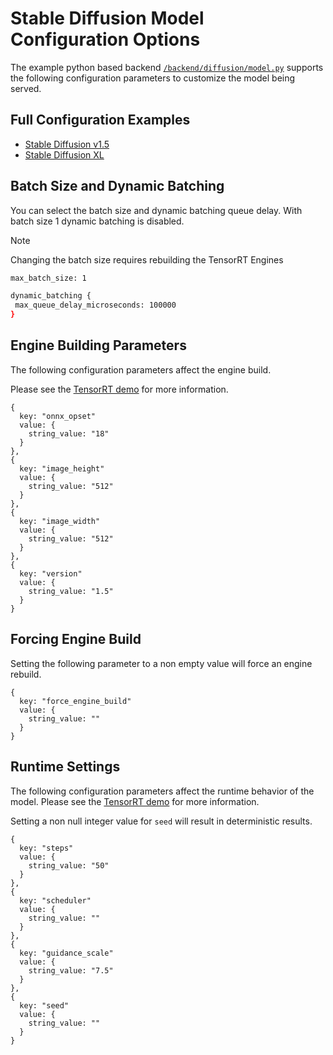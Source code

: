 <!--
# Copyright 2024, NVIDIA CORPORATION & AFFILIATES. All rights reserved.
#
# Redistribution and use in source and binary forms, with or without
# modification, are permitted provided that the following conditions
# are met:
#  * Redistributions of source code must retain the above copyright
#    notice, this list of conditions and the following disclaimer.
#  * Redistributions in binary form must reproduce the above copyright
#    notice, this list of conditions and the following disclaimer in the
#    documentation and/or other materials provided with the distribution.
#  * Neither the name of NVIDIA CORPORATION nor the names of its
#    contributors may be used to endorse or promote products derived
#    from this software without specific prior written permission.
#
# THIS SOFTWARE IS PROVIDED BY THE COPYRIGHT HOLDERS ``AS IS'' AND ANY
# EXPRESS OR IMPLIED WARRANTIES, INCLUDING, BUT NOT LIMITED TO, THE
# IMPLIED WARRANTIES OF MERCHANTABILITY AND FITNESS FOR A PARTICULAR
# PURPOSE ARE DISCLAIMED.  IN NO EVENT SHALL THE COPYRIGHT OWNER OR
# CONTRIBUTORS BE LIABLE FOR ANY DIRECT, INDIRECT, INCIDENTAL, SPECIAL,
# EXEMPLARY, OR CONSEQUENTIAL DAMAGES (INCLUDING, BUT NOT LIMITED TO,
# PROCUREMENT OF SUBSTITUTE GOODS OR SERVICES; LOSS OF USE, DATA, OR
# PROFITS; OR BUSINESS INTERRUPTION) HOWEVER CAUSED AND ON ANY THEORY
# OF LIABILITY, WHETHER IN CONTRACT, STRICT LIABILITY, OR TORT
# (INCLUDING NEGLIGENCE OR OTHERWISE) ARISING IN ANY WAY OUT OF THE USE
# OF THIS SOFTWARE, EVEN IF ADVISED OF THE POSSIBILITY OF SUCH DAMAGE.
-->

# Stable Diffusion Model Configuration Options

The example python based backend
[`/backend/diffusion/model.py`](../backend/diffusion/model.py) supports
the following configuration parameters to customize the model being served.

## Full Configuration Examples

   * [Stable Diffusion v1.5](../diffusion-models/stable_diffusion_1_5/config.pbtxt)
   * [Stable Diffusion XL](../diffusion-models/stable_diffusion_xl/config.pbtxt)

## Batch Size and Dynamic Batching

You can select the batch size and dynamic batching queue delay. With
batch size 1 dynamic batching is disabled.

> [!Note]
> Changing the batch size requires rebuilding the TensorRT Engines


```bash
max_batch_size: 1

dynamic_batching {
 max_queue_delay_microseconds: 100000
}

```

## Engine Building Parameters

The following configuration parameters affect the engine build.

Please see the [TensorRT demo](https://github.com/NVIDIA/TensorRT/tree/release/9.2/demo/Diffusion)
for more information.

```
{
  key: "onnx_opset"
  value: {
    string_value: "18"
  }
},
{
  key: "image_height"
  value: {
    string_value: "512"
  }
},
{
  key: "image_width"
  value: {
    string_value: "512"
  }
},
{
  key: "version"
  value: {
    string_value: "1.5"
  }
}
```

## Forcing Engine Build

Setting the following parameter to a non empty value will force an
engine rebuild.

```
{
  key: "force_engine_build"
  value: {
    string_value: ""
  }
}
```

## Runtime Settings

The following configuration parameters affect the runtime behavior of the model.
Please see the [TensorRT demo](https://github.com/NVIDIA/TensorRT/tree/release/9.2/demo/Diffusion)
for more information.

Setting a non null integer value for `seed` will result in
deterministic results.

```
{
  key: "steps"
  value: {
    string_value: "50"
  }
},
{
  key: "scheduler"
  value: {
    string_value: ""
  }
},
{
  key: "guidance_scale"
  value: {
    string_value: "7.5"
  }
},
{
  key: "seed"
  value: {
    string_value: ""
  }
}
```

